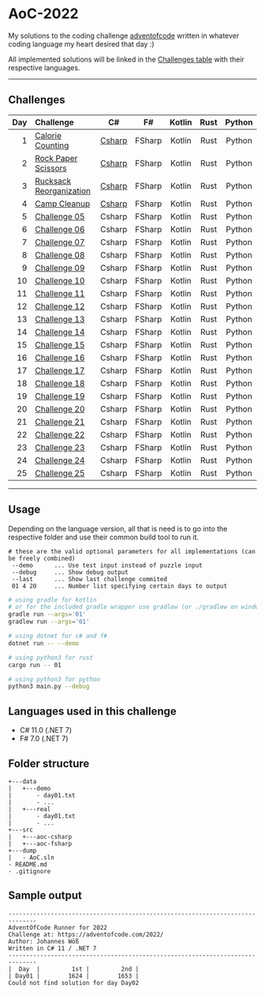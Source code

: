 # AoC-2022

My solutions to the coding challenge [adventofcode](https://adventofcode.com/2022) written in whatever coding language my heart desired that day :)

All implemented solutions will be linked in the [Challenges table](##Challenges)  with their respective languages.

---

## Challenges

| Day | Challenge | C# | F# | Kotlin | Rust | Python |
| ---: |:---------| :-------:| :-------:| :-------:| :-------:| :-------:|
|  1  | [Calorie Counting](https://adventofcode.com/2022/day/1) | [Csharp](src/aoc-csharp/puzzles/Day01.cs) | FSharp | Kotlin | Rust | Python
|  2  | [Rock Paper Scissors](https://adventofcode.com/2022/day/2)  | [Csharp](src/aoc-csharp/puzzles/Day02.cs) | FSharp | Kotlin | Rust | Python
|  3  | [Rucksack Reorganization](https://adventofcode.com/2022/day/3)  | [Csharp](src/aoc-csharp/puzzles/Day03.cs) | FSharp | Kotlin | Rust | Python
|  4  | [Camp Cleanup](https://adventofcode.com/2022/day/4)  | [Csharp](src/aoc-csharp/puzzles/Day04.cs) | FSharp | Kotlin | Rust | Python
|  5  | [Challenge 05](https://adventofcode.com/2022/day/5)  | Csharp | FSharp | Kotlin | Rust | Python
|  6  | [Challenge 06](https://adventofcode.com/2022/day/6)  | Csharp | FSharp | Kotlin | Rust | Python
|  7  | [Challenge 07](https://adventofcode.com/2022/day/7)  | Csharp | FSharp | Kotlin | Rust | Python
|  8  | [Challenge 08](https://adventofcode.com/2022/day/8)  | Csharp | FSharp | Kotlin | Rust | Python
|  9  | [Challenge 09](https://adventofcode.com/2022/day/9)  | Csharp | FSharp | Kotlin | Rust | Python
| 10  | [Challenge 10](https://adventofcode.com/2022/day/10) | Csharp | FSharp | Kotlin | Rust | Python
| 11  | [Challenge 11](https://adventofcode.com/2022/day/11) | Csharp | FSharp | Kotlin | Rust | Python
| 12  | [Challenge 12](https://adventofcode.com/2022/day/12) | Csharp | FSharp | Kotlin | Rust | Python
| 13  | [Challenge 13](https://adventofcode.com/2022/day/13) | Csharp | FSharp | Kotlin | Rust | Python
| 14  | [Challenge 14](https://adventofcode.com/2022/day/14) | Csharp | FSharp | Kotlin | Rust | Python
| 15  | [Challenge 15](https://adventofcode.com/2022/day/15) | Csharp | FSharp | Kotlin | Rust | Python
| 16  | [Challenge 16](https://adventofcode.com/2022/day/16) | Csharp | FSharp | Kotlin | Rust | Python
| 17  | [Challenge 17](https://adventofcode.com/2022/day/17) | Csharp | FSharp | Kotlin | Rust | Python
| 18  | [Challenge 18](https://adventofcode.com/2022/day/18) | Csharp | FSharp | Kotlin | Rust | Python
| 19  | [Challenge 19](https://adventofcode.com/2022/day/19) | Csharp | FSharp | Kotlin | Rust | Python
| 20  | [Challenge 20](https://adventofcode.com/2022/day/20) | Csharp | FSharp | Kotlin | Rust | Python
| 21  | [Challenge 21](https://adventofcode.com/2022/day/21) | Csharp | FSharp | Kotlin | Rust | Python
| 22  | [Challenge 22](https://adventofcode.com/2022/day/22) | Csharp | FSharp | Kotlin | Rust | Python
| 23  | [Challenge 23](https://adventofcode.com/2022/day/23) | Csharp | FSharp | Kotlin | Rust | Python
| 24  | [Challenge 24](https://adventofcode.com/2022/day/24) | Csharp | FSharp | Kotlin | Rust | Python
| 25  | [Challenge 25](https://adventofcode.com/2022/day/25) | Csharp | FSharp | Kotlin | Rust | Python

---

## Usage

Depending on the language version, all that is need is to go into the respective folder and
use their common build tool to run it.

```
# these are the valid optional parameters for all implementations (can be freely combined)
 --demo      ... Use test input instead of puzzle input
 --debug     ... Show debug output
 --last      ... Show last challenge commited
 01 4 20     ... Number list specifying certain days to output 
```
```zsh
# using gradle for kotlin
# or for the included gradle wrapper use gradlew (or ./gradlew on windows)
gradle run --args='01'
gradlew run --args='01'

# using dotnet for c# and f#
dotnet run -- --demo

# using python3 for rust
cargo run -- 01

# using python3 for python
python3 main.py --debug
```

## Languages used in this challenge

* C# 11.0 (.NET 7)
* F# 7.0 (.NET 7)

## Folder structure 

```
+---data
|   +---demo
|       - day01.txt
|       - ...
|   +---real
|       - day01.txt
|       - ...
+---src
|   +---aoc-csharp
|   +---aoc-fsharp
+---dump
|   - AoC.sln
- README.md
- .gitignore
```


## Sample output

```log
------------------------------------------------------------------------------
AdventOfCode Runner for 2022
Challenge at: https://adventofcode.com/2022/
Author: Johannes Wöß
Written in C# 11 / .NET 7
------------------------------------------------------------------------------
|  Day  |         1st |         2nd |
| Day01 |        1624 |        1653 |
Could not find solution for day Day02
```
